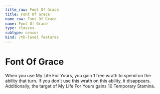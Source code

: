 ```yaml
---
title_raw: Font Of Grace
title: Font Of Grace
name_raw: Font Of Grace
name: Font Of Grace
type: classes
subtype: censor
kind: 7th-level features
---
```


# Font Of Grace

When you use My Life For Yours, you gain 1 free wrath to spend on the ability that turn. If you don't use this wrath on this ability, it disappears. Additionally, the target of My Life For Yours gains 10 Temporary Stamina.
